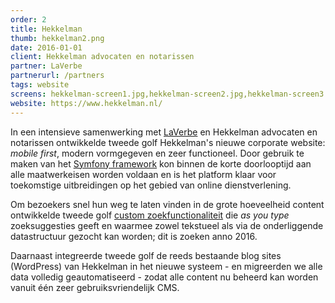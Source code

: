 ```yaml
---
order: 2
title: Hekkelman
thumb: hekkelman2.png
date: 2016-01-01
client: Hekkelman advocaten en notarissen
partner: LaVerbe
partnerurl: /partners
tags: website
screens: hekkelman-screen1.jpg,hekkelman-screen2.jpg,hekkelman-screen3.jpg
website: https://www.hekkelman.nl/
---
```


In een intensieve samenwerking met [LaVerbe](/partners) en Hekkelman advocaten en notarissen ontwikkelde tweede golf Hekkelman's nieuwe corporate website: *mobile first*, modern vormgegeven en zeer functioneel. Door gebruik te maken van het [Symfony framework](/symfony) kon binnen de korte doorlooptijd aan alle maatwerkeisen worden voldaan en is het platform klaar voor toekomstige uitbreidingen op het gebied van online dienstverlening.

Om bezoekers snel hun weg te laten vinden in de grote hoeveelheid content ontwikkelde tweede golf <a href="https://www.hekkelman.nl" target="_blank">custom zoekfunctionaliteit</a> die *as you type* zoeksuggesties geeft en waarmee zowel tekstueel als via de onderliggende datastructuur gezocht kan worden; dit is zoeken anno 2016.

Daarnaast integreerde tweede golf de reeds bestaande blog sites (WordPress) van Hekkelman in het nieuwe systeem - en migreerden we alle data volledig geautomatiseerd - zodat alle content nu beheerd kan worden vanuit &eacute;&eacute;n zeer gebruiksvriendelijk CMS.
